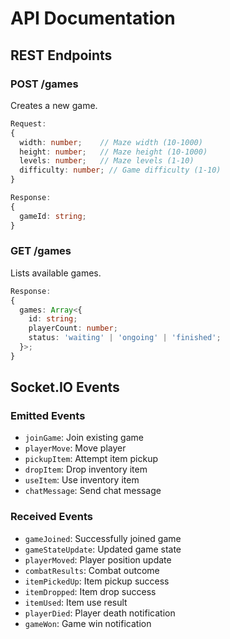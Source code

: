 # API Documentation

## REST Endpoints

### POST /games
Creates a new game.
```typescript
Request:
{
  width: number;    // Maze width (10-1000)
  height: number;   // Maze height (10-1000)
  levels: number;   // Maze levels (1-10)
  difficulty: number; // Game difficulty (1-10)
}

Response:
{
  gameId: string;
}
```

### GET /games
Lists available games.
```typescript
Response:
{
  games: Array<{
    id: string;
    playerCount: number;
    status: 'waiting' | 'ongoing' | 'finished';
  }>;
}
```

## Socket.IO Events

### Emitted Events
- `joinGame`: Join existing game
- `playerMove`: Move player
- `pickupItem`: Attempt item pickup
- `dropItem`: Drop inventory item
- `useItem`: Use inventory item
- `chatMessage`: Send chat message

### Received Events
- `gameJoined`: Successfully joined game
- `gameStateUpdate`: Updated game state
- `playerMoved`: Player position update
- `combatResults`: Combat outcome
- `itemPickedUp`: Item pickup success
- `itemDropped`: Item drop success
- `itemUsed`: Item use result
- `playerDied`: Player death notification
- `gameWon`: Game win notification
